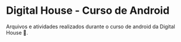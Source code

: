 # Digital House - Curso de Android

Arquivos e atividades realizados durante o curso de android da Digital House 📱️.
